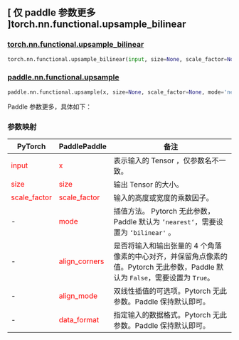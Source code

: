 ## [ 仅 paddle 参数更多 ]torch.nn.functional.upsample_bilinear

### [torch.nn.functional.upsample_bilinear](https://pytorch.org/docs/stable/generated/torch.nn.functional.upsample_bilinear.html#torch.nn.functional.upsample_bilinear)

```python
torch.nn.functional.upsample_bilinear(input, size=None, scale_factor=None)
```

### [paddle.nn.functional.upsample](https://www.paddlepaddle.org.cn/documentation/docs/zh/develop/api/paddle/nn/functional/upsample_cn.html#upsample)

```python
paddle.nn.functional.upsample(x, size=None, scale_factor=None, mode='nearest', align_corners=False, align_mode=0, data_format='NCHW', name=None)
```

Paddle 参数更多，具体如下：
### 参数映射
| PyTorch       | PaddlePaddle | 备注                                                   |
| ------------- | ------------ | ------------------------------------------------------ |
| <font color='red'> input </font> | <font color='red'> x </font> | 表示输入的 Tensor ，仅参数名不一致。  |
| <font color='red'> size </font>             | <font color='red'> size </font>  | 输出 Tensor 的大小。               |
| <font color='red'> scale_factor </font>   | <font color='red'> scale_factor </font>   | 输入的高度或宽度的乘数因子。              |
| -  | <font color='red'> mode </font>   | 插值方法。 Pytorch 无此参数，Paddle 默认为 `’nearest‘`，需要设置为 `‘bilinear'` 。             |
| -  |    <font color='red'> align_corners  </font>  | 是否将输入和输出张量的 4 个角落像素的中心对齐，并保留角点像素的值。Pytorch 无此参数，Paddle 默认为 `False`，需要设置为 `True`。            |
| -  |    <font color='red'> align_mode  </font>         | 双线性插值的可选项。Pytorch 无此参数。Paddle 保持默认即可。            |
| -  |    <font color='red'> data_format  </font>         | 指定输入的数据格式。Pytorch 无此参数。Paddle 保持默认即可。            |
